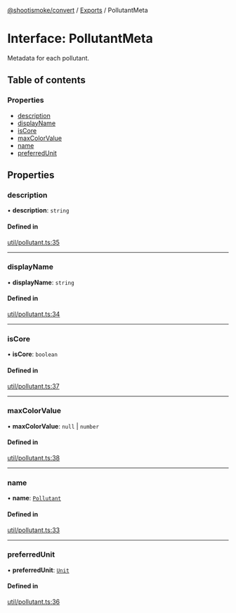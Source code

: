 [@shootismoke/convert](../README.md) / [Exports](../modules.md) / PollutantMeta

# Interface: PollutantMeta

Metadata for each pollutant.

## Table of contents

### Properties

- [description](PollutantMeta.md#description)
- [displayName](PollutantMeta.md#displayname)
- [isCore](PollutantMeta.md#iscore)
- [maxColorValue](PollutantMeta.md#maxcolorvalue)
- [name](PollutantMeta.md#name)
- [preferredUnit](PollutantMeta.md#preferredunit)

## Properties

### description

• **description**: `string`

#### Defined in

[util/pollutant.ts:35](https://github.com/shootismoke/common//blob/a593a9f/packages/convert/src/util/pollutant.ts#L35)

___

### displayName

• **displayName**: `string`

#### Defined in

[util/pollutant.ts:34](https://github.com/shootismoke/common//blob/a593a9f/packages/convert/src/util/pollutant.ts#L34)

___

### isCore

• **isCore**: `boolean`

#### Defined in

[util/pollutant.ts:37](https://github.com/shootismoke/common//blob/a593a9f/packages/convert/src/util/pollutant.ts#L37)

___

### maxColorValue

• **maxColorValue**: ``null`` \| `number`

#### Defined in

[util/pollutant.ts:38](https://github.com/shootismoke/common//blob/a593a9f/packages/convert/src/util/pollutant.ts#L38)

___

### name

• **name**: [`Pollutant`](../modules.md#pollutant)

#### Defined in

[util/pollutant.ts:33](https://github.com/shootismoke/common//blob/a593a9f/packages/convert/src/util/pollutant.ts#L33)

___

### preferredUnit

• **preferredUnit**: [`Unit`](../modules.md#unit)

#### Defined in

[util/pollutant.ts:36](https://github.com/shootismoke/common//blob/a593a9f/packages/convert/src/util/pollutant.ts#L36)
